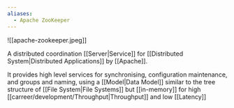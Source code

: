 ```yaml
---
aliases:
  - Apache ZooKeeper
---
```

![[apache-zookeeper.jpeg]]

A distributed coordination [[Server|Service]] for  [[Distributed System|Distributed Applications]] by [[Apache]].

It provides high level services for synchronising, configuration maintenance, and groups and naming, using a [[Model|Data Model]] similar to the tree structure of [[File System|File Systems]] but [[in-memory]] for high [[carreer/development/Throughput|Throughput]]   and low [[Latency]]

